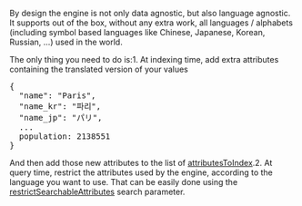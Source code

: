 By design the engine is not only data agnostic, but also language agnostic. It supports out of the box, without any extra work, all languages / alphabets (including symbol based languages like Chinese, Japanese, Korean, Russian, …) used in the world.

The only thing you need to do is:1\. At indexing time, add extra attributes containing the translated version of your values

<pre>{
  "name": "Paris",
  "name_kr": "파리",
  "name_jp": "パリ",
  ...
  population: 2138551
}</pre>

And then add those new attributes to the list of [attributesToIndex](https://www.algolia.com/doc/ruby#attributesToIndex).2\. At query time, restrict the attributes used by the engine, according to the language you want to use. That can be easily done using the [restrictSearchableAttributes](https://www.algolia.com/doc/ruby#restrictSearchableAttributes) search parameter.